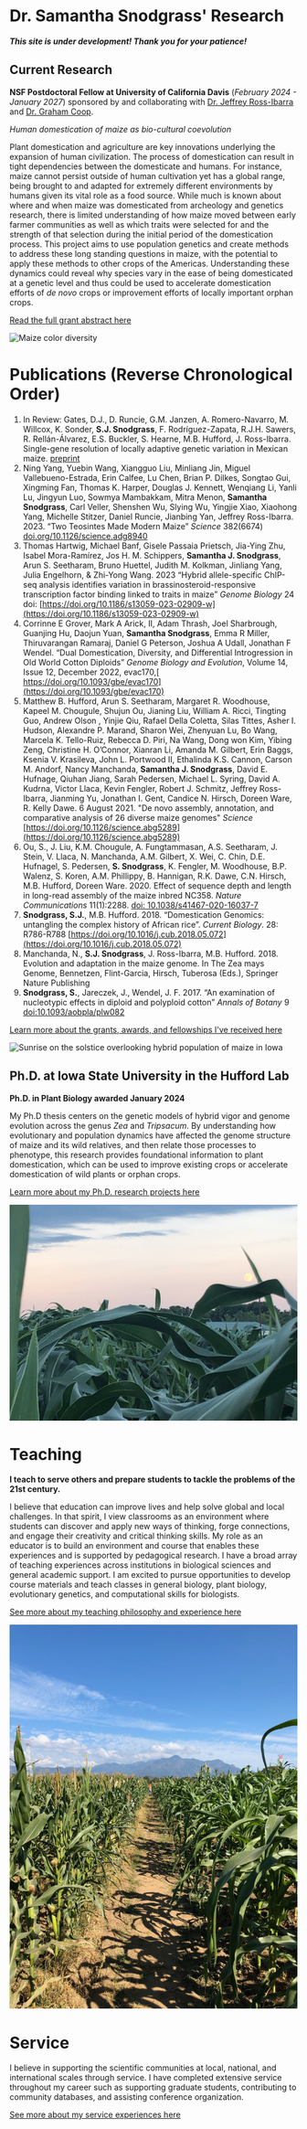 # Dr. Samantha Snodgrass' Research
**_This site is under development! Thank you for your patience!_**

## Current Research
**NSF Postdoctoral Fellow at University of California Davis** (_February 2024 - January 2027_) sponsored by and collaborating with [Dr. Jeffrey Ross-Ibarra]([url](http://rilab.ucdavis.edu/)) and [Dr. Graham Coop](https://gcbias.org/). 

_Human domestication of maize as bio-cultural coevolution_

Plant domestication and agriculture are key innovations underlying the expansion of human civilization. 
The process of domestication can result in tight dependencies between the domesticate and humans.
For instance, maize cannot persist outside of human cultivation yet has a global range, being brought to and adapted for extremely different environments by humans given its vital role as a food source. 
While much is known about where and when maize was domesticated from archeology and genetics research, there is limited understanding of how maize moved between early farmer communities as well as which traits were selected for and the strength of that selection during the initial period of the domestication process.
This project aims to use population genetics and create methods to address these long standing questions in maize, with the potential to apply these methods to other crops of the Americas. 
Understanding these dynamics could reveal why species vary in the ease of being domesticated at a genetic level and thus could be used to accelerate domestication efforts of _de novo_ crops or improvement efforts of locally important orphan crops. 

[Read the full grant abstract here](https://www.nsf.gov/awardsearch/showAward?AWD_ID=2305694&HistoricalAwards=false) 

![Maize color diversity](assets/Ames_2020_Sep26_colorwheelofcorn.jpg)

# Publications (Reverse Chronological Order)
1.	In Review: Gates, D.J., D. Runcie, G.M. Janzen, A. Romero-Navarro, M. Willcox, K. Sonder, **S.J. Snodgrass**, F. Rodríguez-Zapata, R.J.H. Sawers, R. Rellán-Álvarez, E.S. Buckler, S. Hearne, M.B. Hufford, J. Ross-Ibarra. Single-gene resolution of locally adaptive genetic variation in Mexican maize. [preprint](https://www.biorxiv.org/content/10.1101/706739v1)
2.	Ning Yang, Yuebin Wang, Xiangguo Liu, Minliang Jin, Miguel Vallebueno-Estrada, Erin Calfee, Lu Chen, Brian P. Dilkes, Songtao Gui, Xingming Fan, Thomas K. Harper, Douglas J. Kennett, Wenqiang Li, Yanli Lu, Jingyun Luo, Sowmya Mambakkam, Mitra Menon, **Samantha Snodgrass**, Carl Veller, Shenshen Wu, Slying Wu, Yingjie Xiao, Xiaohong Yang, Michelle Stitzer, Daniel Runcie, Jianbing Yan, Jeffrey Ross-Ibarra. 2023. “Two Teosintes Made Modern Maize” _Science_ 382(6674) [doi.org/10.1126/science.adg8940](https://doi.org/10.1126/science.adg8940)
3.	Thomas Hartwig, Michael Banf, Gisele Passaia Prietsch, Jia-Ying Zhu, Isabel Mora-Ramírez, Jos H. M. Schippers, **Samantha J. Snodgrass**, Arun S. Seetharam, Bruno Huettel, Judith M. Kolkman, Jinliang Yang, Julia Engelhorn, & Zhi-Yong Wang. 2023 “Hybrid allele-specific ChIP-seq analysis identifies variation in brassinosteroid-responsive transcription factor binding linked to traits in maize” _Genome Biology_ 24 doi: [https://doi.org/10.1186/s13059-023-02909-w](https://doi.org/10.1186/s13059-023-02909-w)
4.	Corrinne E Grover, Mark A Arick, II, Adam Thrash, Joel Sharbrough, Guanjing Hu, Daojun Yuan, **Samantha Snodgrass**, Emma R Miller, Thiruvarangan Ramaraj, Daniel G Peterson, Joshua A Udall, Jonathan F Wendel. “Dual Domestication, Diversity, and Differential Introgression in Old World Cotton Diploids” _Genome Biology and Evolution_, Volume 14, Issue 12, December 2022, evac170,[ https://doi.org/10.1093/gbe/evac170](https://doi.org/10.1093/gbe/evac170)
5.	Matthew B. Hufford, Arun S. Seetharam, Margaret R. Woodhouse, Kapeel M. Chougule, Shujun Ou, Jianing Liu, William A. Ricci, Tingting Guo, Andrew Olson , Yinjie Qiu, Rafael Della Coletta, Silas Tittes, Asher I. Hudson, Alexandre P. Marand, Sharon Wei, Zhenyuan Lu, Bo Wang, Marcela K. Tello-Ruiz, Rebecca D. Piri, Na Wang, Dong won Kim, Yibing Zeng, Christine H. O’Connor, Xianran Li, Amanda M. Gilbert, Erin Baggs, Ksenia V. Krasileva, John L. Portwood II, Ethalinda K.S. Cannon, Carson M. Andorf, Nancy Manchanda, **Samantha J. Snodgrass**, David E. Hufnage, Qiuhan Jiang, Sarah Pedersen, Michael L. Syring, David A. Kudrna, Victor Llaca, Kevin Fengler, Robert J. Schmitz, Jeffrey Ross-Ibarra, Jianming Yu, Jonathan I. Gent, Candice N. Hirsch, Doreen Ware, R. Kelly Dawe. 6 August 2021. "De novo assembly, annotation, and comparative analysis of 26 diverse maize genomes" _Science_ [https://doi.org/10.1126/science.abg5289](https://doi.org/10.1126/science.abg5289)
6.	Ou, S., J. Liu, K.M. Chougule, A. Fungtammasan, A.S. Seetharam, J. Stein, V. Llaca, N. Manchanda, A.M. Gilbert, X. Wei, C. Chin, D.E. Hufnagel, S. Pedersen, **S. Snodgrass**, K. Fengler, M. Woodhouse, B.P. Walenz, S. Koren, A.M. Phillippy, B. Hannigan, R.K. Dawe, C.N. Hirsch, M.B. Hufford, Doreen Ware. 2020. Effect of sequence depth and length in long-read assembly of the maize inbred NC358. _Nature Communications_ 11(1):2288. [doi: 10.1038/s41467-020-16037-7](https://www.nature.com/articles/s41467-020-16037-7)
7.	**Snodgrass, S.J.**, M.B. Hufford. 2018. “Domestication Genomics: untangling the complex history of African rice”. _Current Biology_. 28: R786-R788 [https://doi.org/10.1016/j.cub.2018.05.072](https://doi.org/10.1016/j.cub.2018.05.072)
8.	Manchanda, N., **S.J. Snodgrass**, J. Ross-Ibarra, M.B. Hufford. 2018. Evolution and adaptation in the maize genome. In The Zea mays Genome, Bennetzen, Flint-Garcia, Hirsch, Tuberosa (Eds.), Springer Nature Publishing
9.	**Snodgrass, S.**, Jareczek, J., Wendel, J. F. 2017. “An examination of nucleotypic effects in diploid and polyploid cotton” _Annals of Botany_ 9 [doi:10.1093/aobpla/plw082](https://doi.org/10.1093/aobpla/plw082)

[Learn more about the grants, awards, and fellowships I've received here](pages/GrantsAwardsFellowships.md)

![Sunrise on the solstice overlooking hybrid population of maize in Iowa](assets/Ames_2020_June20_fieldoverview.jpeg)

## Ph.D. at Iowa State University in the Hufford Lab

**Ph.D. in Plant Biology awarded January 2024**

My Ph.D thesis centers on the genetic models of hybrid vigor and genome evolution across the genus *Zea* and *Tripsacum*. 
By understanding how evolutionary and population dynamics have affected the genome structure of maize and its wild relatives, and then relate those processes to phenotype, this research provides foundational information to plant domestication, which can be used to improve existing crops or accelerate domestication of wild plants or orphan crops. 

[Learn more about my Ph.D. research projects here](pages/PhDresearch.md)

![Full moon in corn field at dusk](assets/Ames_2019_July15_fullmoon.jpeg)

# Teaching 

**I teach to serve others and prepare students to tackle the problems of the 21st century.**

I believe that education can improve lives and help solve global and local challenges. 
In that spirit, I view classrooms as an environment where students can discover and apply new ways of thinking, forge connections, and engage their creativity and critical thinking skills. 
My role as an educator is to build an environment and course that enables these experiences and is supported by pedagogical research. 
I have a broad array of teaching experiences across institutions in biological sciences and general academic support. 
I am excited to pursue opportunities to develop course materials and teach classes in general biology, plant biology, evolutionary genetics, and computational skills for biologists. 

[See more about my teaching philosophy and experience here](pages/Teaching.md)

![Field of maize in Valle de Banderas with mountains in background](assets/PV_2019_Jan30_fieldoverview.jpeg)

# Service

I believe in supporting the scientific communities at local, national, and international scales through service. 
I have completed extensive service throughout my career such as supporting graduate students, contributing to community databases, and assisting conference organization. 

[See more about my service experiences here](pages/Service.md)

